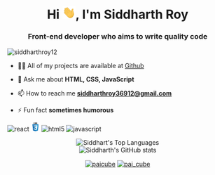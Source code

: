 <h1 align="center"
	>Hi <img src="https://raw.githubusercontent.com/ABSphreak/ABSphreak/master/gifs/Hi.gif" width="30px">, I'm Siddharth Roy
</h1>
<h3 align="center">Front-end developer who aims to write quality code</h3>
<p align="left"> <img src="https://komarev.com/ghpvc/?username=siddharthroy12" alt="siddharthroy12" /> </p>

- 👨‍💻 All of my projects are available at [Github](https://github.com/siddharthroy12?tab=repositories)

- 💬 Ask me about **HTML, CSS, JavaScript**

- 📫 How to reach me **siddharthroy36912@gmail.com**

- ⚡ Fun fact **sometimes humorous**

<p align="left">
	<img src="https://upload.wikimedia.org/wikipedia/commons/thumb/a/a7/React-icon.svg/220px-React-icon.svg.png" alt="react" width="20" height="20"/> <img src="https://raw.githubusercontent.com/github/explore/6c6508f34230f0ac0d49e847a326429eefbfc030/topics/css/css.png" alt="css3" width="20" height="20"/>
	<img src="https://image.flaticon.com/icons/png/512/1216/1216733.png" alt="html5" width="20" height="20"/>
	<img src="https://cdn.iconscout.com/icon/free/png-512/javascript-20-555998.png" alt="javascript" width="20" height="20"/>
</p>

<div align="center">
	<div align="top">
		<img src="https://github-readme-stats.vercel.app/api/top-langs/?username=siddharthroy12&theme=dracula&show_icons=true" alt="Siddhart's Top Languages" />
	</div>
	<div align="top">
		<img src="https://github-readme-stats.vercel.app/api?username=siddharthroy12&show_icons=true&theme=dracula" alt="Siddharth's GitHub stats" />
	</div>
</div>

<p align="center">
	<a href="https://twitter.com/Siddharth_Roy12" target="blank"><img align="center" src="https://cdn.jsdelivr.net/npm/simple-icons@3.0.1/icons/twitter.svg" alt="paicube" height="20" width="20" /></a>
	<a href="https://instagram.com/siddharthroy12" target="blank"><img align="center" src="https://cdn.jsdelivr.net/npm/simple-icons@3.0.1/icons/instagram.svg" alt="pai_cube" height="20" width="20" /></a>
</p>
